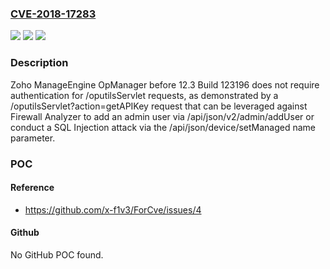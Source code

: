### [CVE-2018-17283](https://cve.mitre.org/cgi-bin/cvename.cgi?name=CVE-2018-17283)
![](https://img.shields.io/static/v1?label=Product&message=n%2Fa&color=blue)
![](https://img.shields.io/static/v1?label=Version&message=n%2Fa&color=blue)
![](https://img.shields.io/static/v1?label=Vulnerability&message=n%2Fa&color=brighgreen)

### Description

Zoho ManageEngine OpManager before 12.3 Build 123196 does not require authentication for /oputilsServlet requests, as demonstrated by a /oputilsServlet?action=getAPIKey request that can be leveraged against Firewall Analyzer to add an admin user via /api/json/v2/admin/addUser or conduct a SQL Injection attack via the /api/json/device/setManaged name parameter.

### POC

#### Reference
- https://github.com/x-f1v3/ForCve/issues/4

#### Github
No GitHub POC found.

